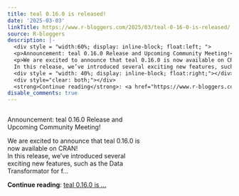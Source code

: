 ```yaml
---
title: teal 0.16.0 is released!
date: '2025-03-03'
linkTitle: https://www.r-bloggers.com/2025/03/teal-0-16-0-is-released/
source: R-bloggers
description: |-
  <div style = "width:60%; display: inline-block; float:left; ">
  <p>Announcement: teal 0.16.0 Release and Upcoming Community Meeting!</p>
  <p>We are excited to announce that teal 0.16.0 is now available on CRAN!<br />
  In this release, we’ve introduced several exciting new features, such as the Data Transformator for f...</p></div>
  <div style = "width: 40%; display: inline-block; float:right;"></div>
  <div style="clear: both;"></div>
  <strong>Continue reading</strong>: <a href="https://www.r-bloggers.com/2025/03/teal-0-16-0-is-released/">teal 0.16.0 is ...
disable_comments: true
---
```

<div style = "width:60%; display: inline-block; float:left; ">
<p>Announcement: teal 0.16.0 Release and Upcoming Community Meeting!</p>
<p>We are excited to announce that teal 0.16.0 is now available on CRAN!<br />
In this release, we’ve introduced several exciting new features, such as the Data Transformator for f...</p></div>
<div style = "width: 40%; display: inline-block; float:right;"></div>
<div style="clear: both;"></div>
<strong>Continue reading</strong>: <a href="https://www.r-bloggers.com/2025/03/teal-0-16-0-is-released/">teal 0.16.0 is ...
